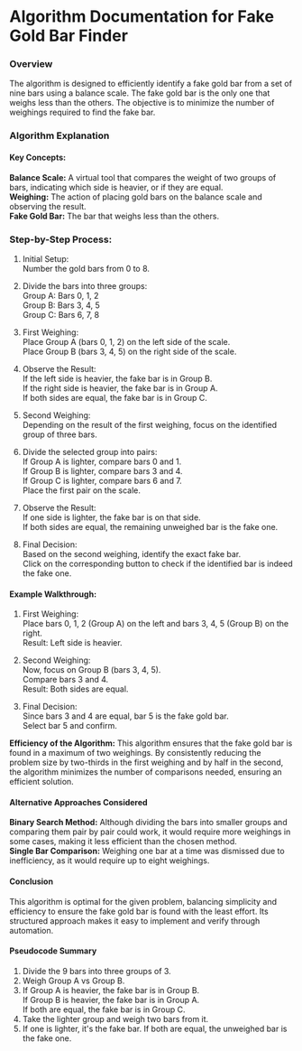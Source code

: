 # Algorithm Documentation for Fake Gold Bar Finder
### Overview
The algorithm is designed to efficiently identify a fake gold bar from a set of nine bars using a balance scale. The fake gold bar is the only one that weighs less than the others. The objective is to minimize the number of weighings required to find the fake bar.

### Algorithm Explanation
#### Key Concepts:
<b>Balance Scale:</b> A virtual tool that compares the weight of two groups of bars, indicating which side is heavier, or if they are equal.<br>
<b>Weighing:</b> The action of placing gold bars on the balance scale and observing the result.<br>
<b>Fake Gold Bar:</b> The bar that weighs less than the others.
### Step-by-Step Process:

1. Initial Setup:<br>
Number the gold bars from 0 to 8.<br>

2. Divide the bars into three groups:<br>
Group A: Bars 0, 1, 2<br>
Group B: Bars 3, 4, 5<br>
Group C: Bars 6, 7, 8<br>

3. First Weighing:<br>
Place Group A (bars 0, 1, 2) on the left side of the scale.<br>
Place Group B (bars 3, 4, 5) on the right side of the scale.<br>

4. Observe the Result:<br>
If the left side is heavier, the fake bar is in Group B.<br>
If the right side is heavier, the fake bar is in Group A.<br>
If both sides are equal, the fake bar is in Group C.<br>

5. Second Weighing:<br>
Depending on the result of the first weighing, focus on the identified group of three bars.<br>

6. Divide the selected group into pairs:<br>
If Group A is lighter, compare bars 0 and 1.<br>
If Group B is lighter, compare bars 3 and 4.<br>
If Group C is lighter, compare bars 6 and 7.<br>
Place the first pair on the scale.<br>

7. Observe the Result:<br>
If one side is lighter, the fake bar is on that side.<br>
If both sides are equal, the remaining unweighed bar is the fake one.<br>

8. Final Decision:<br>
Based on the second weighing, identify the exact fake bar.<br>
Click on the corresponding button to check if the identified bar is indeed the fake one.<br>

#### Example Walkthrough:

1. First Weighing:<br>
Place bars 0, 1, 2 (Group A) on the left and bars 3, 4, 5 (Group B) on the right.<br>
Result: Left side is heavier.<br>

2. Second Weighing:<br>
Now, focus on Group B (bars 3, 4, 5).<br>
Compare bars 3 and 4.<br>
Result: Both sides are equal.<br>

3. Final Decision:<br>
Since bars 3 and 4 are equal, bar 5 is the fake gold bar.<br>
Select bar 5 and confirm.<br>

<b>Efficiency of the Algorithm:</b> This algorithm ensures that the fake gold bar is found in a maximum of two weighings. By consistently reducing the problem size by two-thirds in the first weighing and by half in the second, the algorithm minimizes the number of comparisons needed, ensuring an efficient solution.<br>

#### Alternative Approaches Considered
<b>Binary Search Method:</b> Although dividing the bars into smaller groups and comparing them pair by pair could work, it would require more weighings in some cases, making it less efficient than the chosen method.<br>
<b>Single Bar Comparison:</b> Weighing one bar at a time was dismissed due to inefficiency, as it would require up to eight weighings.

#### Conclusion
This algorithm is optimal for the given problem, balancing simplicity and efficiency to ensure the fake gold bar is found with the least effort. Its structured approach makes it easy to implement and verify through automation.

#### Pseudocode Summary
1. Divide the 9 bars into three groups of 3.
2. Weigh Group A vs Group B.
3. If Group A is heavier, the fake bar is in Group B.<br>
   If Group B is heavier, the fake bar is in Group A.<br>
   If both are equal, the fake bar is in Group C.
4. Take the lighter group and weigh two bars from it.
5. If one is lighter, it's the fake bar.
   If both are equal, the unweighed bar is the fake one.
